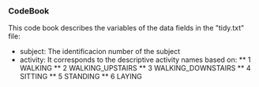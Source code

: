 ### CodeBook

This code book describes the variables of the data fields in the "tidy.txt" file:

* subject: The identificacion number of the subject
* activity: It corresponds to the descriptive activity names based on:
    ** 1 WALKING
    ** 2 WALKING_UPSTAIRS
    ** 3 WALKING_DOWNSTAIRS
    ** 4 SITTING
    ** 5 STANDING
    ** 6 LAYING

